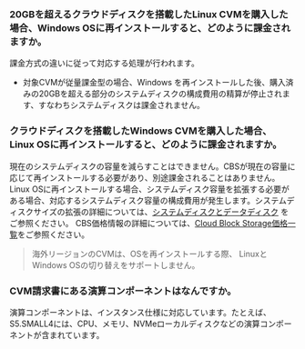 ### 20GBを超えるクラウドディスクを搭載したLinux CVMを購入した場合、Windows OSに再インストールすると、どのように課金されますか。

課金方式の違いに従って対応する処理が行われます。

- 対象CVMが従量課金型の場合、Windows を再インストールした後、購入済みの20GBを超える部分のシステムディスクの構成費用の精算が停止されます、すなわちシステムディスクは課金されません。

### クラウドディスクを搭載したWindows CVMを購入した場合、Linux OSに再インストールすると、どのように課金されますか。

現在のシステムディスクの容量を減らすことはできません。CBSが現在の容量に応じて再インストールする必要があり、別途課金されることはありません。Linux OSに再インストールする場合、システムディスク容量を拡張する必要がある場合、対応するシステムディスク容量の構成費用が発生します。システムディスクサイズの拡張の詳細については、[システムディスクとデータディスク](https://intl.cloud.tencent.com/document/product/213/17351) をご参照ください。
CBS価格情報の詳細については、[Cloud Block Storage価格一覧](https://intl.cloud.tencent.com/document/product/362/2413)をご参照ください。

> 海外リージョンのCVMは、OSを再インストールする際、 LinuxとWindows OSの切り替えをサポートしません。
>


### CVM請求書にある演算コンポーネントはなんですか。

演算コンポーネントは、インスタンス仕様に対応しています。たとえば、S5.SMALL4には、CPU、メモリ、NVMeローカルディスクなどの演算コンポーネントが含まれています。
